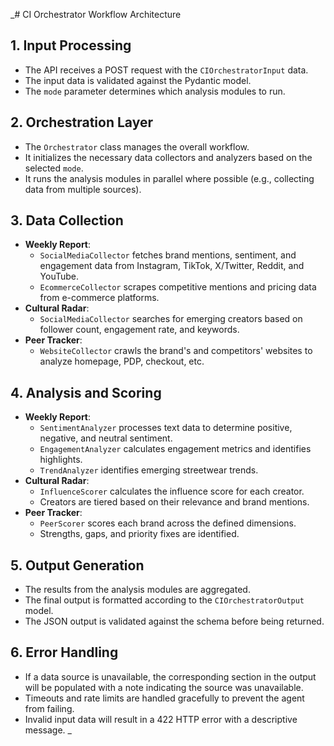 _# CI Orchestrator Workflow Architecture

## 1. Input Processing
- The API receives a POST request with the `CIOrchestratorInput` data.
- The input data is validated against the Pydantic model.
- The `mode` parameter determines which analysis modules to run.

## 2. Orchestration Layer
- The `Orchestrator` class manages the overall workflow.
- It initializes the necessary data collectors and analyzers based on the selected `mode`.
- It runs the analysis modules in parallel where possible (e.g., collecting data from multiple sources).

## 3. Data Collection
- **Weekly Report**: 
    - `SocialMediaCollector` fetches brand mentions, sentiment, and engagement data from Instagram, TikTok, X/Twitter, Reddit, and YouTube.
    - `EcommerceCollector` scrapes competitive mentions and pricing data from e-commerce platforms.
- **Cultural Radar**:
    - `SocialMediaCollector` searches for emerging creators based on follower count, engagement rate, and keywords.
- **Peer Tracker**:
    - `WebsiteCollector` crawls the brand's and competitors' websites to analyze homepage, PDP, checkout, etc.

## 4. Analysis and Scoring
- **Weekly Report**:
    - `SentimentAnalyzer` processes text data to determine positive, negative, and neutral sentiment.
    - `EngagementAnalyzer` calculates engagement metrics and identifies highlights.
    - `TrendAnalyzer` identifies emerging streetwear trends.
- **Cultural Radar**:
    - `InfluenceScorer` calculates the influence score for each creator.
    - Creators are tiered based on their relevance and brand mentions.
- **Peer Tracker**:
    - `PeerScorer` scores each brand across the defined dimensions.
    - Strengths, gaps, and priority fixes are identified.

## 5. Output Generation
- The results from the analysis modules are aggregated.
- The final output is formatted according to the `CIOrchestratorOutput` model.
- The JSON output is validated against the schema before being returned.

## 6. Error Handling
- If a data source is unavailable, the corresponding section in the output will be populated with a note indicating the source was unavailable.
- Timeouts and rate limits are handled gracefully to prevent the agent from failing.
- Invalid input data will result in a 422 HTTP error with a descriptive message.
_

